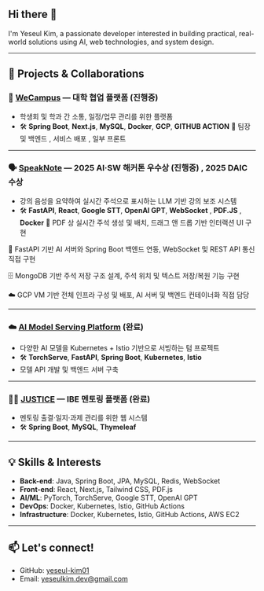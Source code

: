 ## Hi there 👋  
I'm Yeseul Kim, a passionate developer interested in building practical, real-world solutions using AI, web technologies, and system design.

---

## 🚀 Projects & Collaborations

### 🏫 [WeCampus](https://github.com/wecampus-platform) — 대학 협업 플랫폼 (진행중)
- 학생회 및 학과 간 소통, 일정/업무 관리를 위한 플랫폼
- 🛠 **Spring Boot**, **Next.js**, **MySQL**, **Docker**, **GCP**, **GITHUB ACTION**
🧩 팀장 및 백엔드 , 서비스 배포 , 일부 프론트 
---

### 🗣 [SpeakNote](https://github.com/2025-AI-SW-Hackathon) — 2025 AI·SW 해커톤 우수상 (진행중) , 2025 DAIC 수상
- 강의 음성을 요약하여 실시간 주석으로 표시하는 LLM 기반 강의 보조 시스템
- 🛠 **FastAPI**, **React**, **Google STT**, **OpenAI GPT**, **WebSocket** , **PDF.JS** , **Docker** 
🧩 PDF 상 실시간 주석 생성 및 배치, 드래그 앤 드롭 기반 인터랙션 UI 구현

🔗 FastAPI 기반 AI 서버와 Spring Boot 백엔드 연동, WebSocket 및 REST API 통신 직접 구현

🗄 MongoDB 기반 주석 저장 구조 설계, 주석 위치 및 텍스트 저장/복원 기능 구현

☁️ GCP VM 기반 전체 인프라 구성 및 배포, AI 서버 및 백엔드 컨테이너화 직접 담당

---

### ☁️ [AI Model Serving Platform](https://github.com/2025-PNU-CC-TERM-PROJECT) (완료)
- 다양한 AI 모델을 Kubernetes + Istio 기반으로 서빙하는 텀 프로젝트
- 🛠 **TorchServe**, **FastAPI**, **Spring Boot**, **Kubernetes**, **Istio**
- 모델 API 개발 및 백엔드 서버 구축

---

### 👩‍🏫 [JUSTICE](https://github.com/PNU-IBE-JUSTICE) — IBE 멘토링 플랫폼 (완료)
- 멘토링 출결·일지·과제 관리를 위한 웹 시스템
- 🛠 **Spring Boot**, **MySQL**, **Thymeleaf**


---

## 💡 Skills & Interests
- **Back-end**: Java, Spring Boot, JPA, MySQL, Redis, WebSocket
- **Front-end**: React, Next.js, Tailwind CSS, PDF.js
- **AI/ML**: PyTorch, TorchServe, Google STT, OpenAI GPT
- **DevOps**: Docker, Kubernetes, Istio, GitHub Actions
- **Infrastructure**: Docker, Kubernetes, Istio, GitHub Actions, AWS EC2



---

## 📫 Let's connect!
- GitHub: [yeseul-kim01](https://github.com/yeseul-kim01)
- Email: yeseulkim.dev@gmail.com

